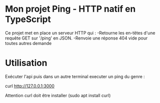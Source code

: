 # Mon projet Ping - HTTP natif en TypeScript

Ce projet met en place un serveur HTTP qui :
-Retourne les en-têtes d'une requête GET sur '/ping' en JSON.
-Renvoie une réponse 404 vide pour toutes autres demande

# Utilisation

Exécuter l'api puis dans un autre terminal executer un ping du genre :

curl http://127.0.0.1:3000

Attention curl doit être installer (sudo apt install curl)
